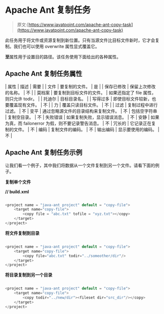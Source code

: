 # Apache Ant 复制任务

> 原文:[https://www.javatpoint.com/apache-ant-copy-task](https://www.javatpoint.com/apache-ant-copy-task)

此任务用于将文件或资源复制到新位置。只有当源文件比目标文件新时，它才会复制。我们也可以使用 overwrite 属性显式覆盖它。

**至**属性用于设置目的路径。该任务使用下面给出的各种属性。

## Apache Ant 复制任务属性

| 属性 | 描述 | 需要 |
| 文件 | 要复制的文件。 | 是 |
| 保存已修改 | 保留上次修改的名称。 | 不 |
| 莫档案 | 要复制到目标文件的文件。 | 如果还指定了 file 属性，则只允许 todir。 |
| 托迪尔 | 目标目录名。 |
| 写得过多 | 即使目标文件较新，也要覆盖现有文件。 | 不 |
| 力 | 覆盖只读目标文件。 | 不 |
| 过滤 | 复制过程中进行过滤。 | 不 | 变平 | 通过忽略源文件的目录结构来复制文件。 | 不 | 包括空字符串 | 复制空目录。 | 不 | 失败错误 | 如果复制失败，显示错误消息。 | 不 | 安静 | 如果为真，而 failonerror 为假，则不要记录警告消息。 | 不 | 冗长的 | 它记录正在复制的文件。 | 不 | 编码 | 复制文件的编码。 | 不 | 输出编码 | 显示要使用的编码。 | 不 |

## Apache Ant 复制任务示例

让我们看一个例子，其中我们将数据从一个文件复制到另一个文件。请看下面的例子。

**复制单个文件**

**// build.xml**

```java

<project name = "java-ant project" default = "copy-file">
	<target name="copy-file">
		<copy file = "abc.txt" tofile = "xyz.txt"></copy>
	</target>
</project>

```

**将文件复制到目录**

```java

<project name = "java-ant project" default = "copy-file">
	<target name="copy-file">
		<copy file="abc.txt" todir="../someother/dir"/>
	</target>
</project>

```

**将目录复制到另一个目录**

```java

<project name = "java-ant project" default = "copy-file">
	<target name="copy-file">
		<copy todir="../new/dir"><fileset dir="src_dir"/></copy>
	</target>
</project>

```